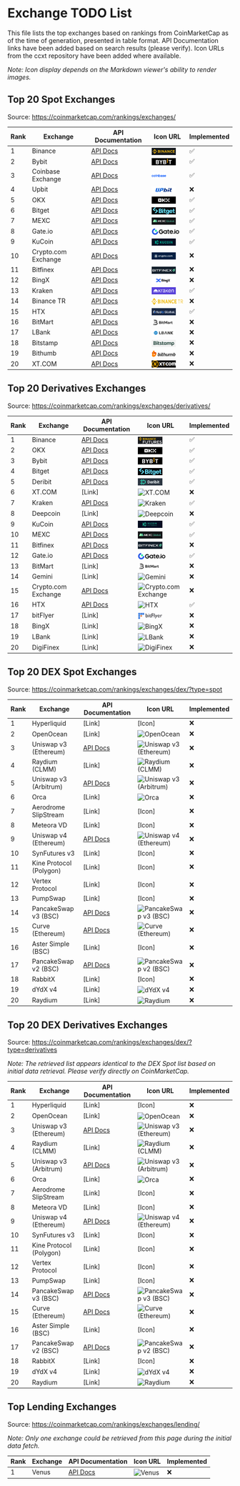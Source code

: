 # Exchange TODO List

This file lists the top exchanges based on rankings from CoinMarketCap as of the time of generation, presented in table format. API Documentation links have been added based on search results (please verify). Icon URLs from the ccxt repository have been added where available.

*Note: Icon display depends on the Markdown viewer's ability to render images.*

## Top 20 Spot Exchanges

Source: https://coinmarketcap.com/rankings/exchanges/

| Rank | Exchange             | API Documentation                                                               | Icon URL | Implemented |
|------|----------------------|---------------------------------------------------------------------------------|----------|-------------|
| 1    | Binance              | [API Docs](https://developers.binance.com/docs/binance-spot-api-docs)                     | <img src="assets/icons/binancespot.png" alt="Binance" height="16" style="vertical-align: middle;"> | ✅ |
| 2    | Bybit                | [API Docs](https://bybit-exchange.github.io/docs/v5/intro)                      | <img src="assets/icons/bybit.png" alt="Bybit" height="16" style="vertical-align: middle;"> | ✅ |
| 3    | Coinbase Exchange    | [API Docs](https://docs.cdp.coinbase.com/exchange/docs/welcome)                 | <img src="assets/icons/coinbaseexchange.png" alt="Coinbase Exchange" height="16" style="vertical-align: middle;"> | ✅ |
| 4    | Upbit                | [API Docs](https://docs-e.upbit.com/)                                             | <img src="assets/icons/upbit.jpg" alt="Upbit" height="16" style="vertical-align: middle;"> | ❌ |
| 5    | OKX                  | [API Docs](https://www.okx.com/docs-v5/en/)                                     | <img src="assets/icons/okx.png" alt="OKX" height="16" style="vertical-align: middle;"> | ✅ |
| 6    | Bitget               | [API Docs](https://www.bitget.com/api-doc/common/intro)                       | <img src="assets/icons/bitget.png" alt="Bitget" height="16" style="vertical-align: middle;"> | ✅ |
| 7    | MEXC                 | [API Docs](https://mexcdevelop.github.io/apidocs/spot_v3_en/#introduction)                       | <img src="assets/icons/mexc.png" alt="MEXC" height="16" style="vertical-align: middle;"> | ✅ |
| 8    | Gate.io              | [API Docs](https://www.gate.io/docs/developers/apiv4/)                                  | <img src="assets/icons/gateio.png" alt="Gate.io" height="16" style="vertical-align: middle;"> | ✅ |
| 9    | KuCoin               | [API Docs](https://www.kucoin.com/docs-new/)                                            | <img src="assets/icons/kucoin.jpg" alt="KuCoin" height="16" style="vertical-align: middle;"> | ✅ |
| 10   | Crypto.com Exchange  | [API Docs](https://exchange-docs.crypto.com/exchange/v1/rest-ws/index.html)     | <img src="assets/icons/cryptocom.jpg" alt="Crypto.com Exchange" height="16" style="vertical-align: middle;"> | ❌ |
| 11   | Bitfinex             | [API Docs](https://docs.bitfinex.com/docs/introduction)                         | <img src="assets/icons/bitfinex.png" alt="Bitfinex" height="16" style="vertical-align: middle;"> | ❌ |
| 12   | BingX                | [API Docs](https://bingx-api.github.io/docs/#/en-us/spot/changelog)                                                                          | <img src="assets/icons/bingx.jpeg" alt="BingX" height="16" style="vertical-align: middle;"> | ❌ |
| 13   | Kraken               | [API Docs](https://docs.kraken.com/api/docs/rest-api/add-order)                                       | <img src="assets/icons/kraken.jpg" alt="Kraken" height="16" style="vertical-align: middle;"> | ✅ |
| 14   | Binance TR           | [API Docs](https://www.binance.tr/apidocs/#change-log)                                                                          | <img src="assets/icons/binancetr.png" alt="HTX" height="16" style="vertical-align: middle;">  | ❌ |
| 15   | HTX                  | [API Docs](https://www.htx.com/en-us/opend/newApiPages)                         | <img src="assets/icons/htx.jpg" alt="HTX" height="16" style="vertical-align: middle;"> | ✅ |
| 16   | BitMart              | [API Docs](https://developer-pro.bitmart.com/#introduction)                                                                          | <img src="assets/icons/bitmart.png" alt="BitMart" height="16" style="vertical-align: middle;"> | ❌ |
| 17   | LBank                | [API Docs](https://www.lbank.com/docs/index.html#introduction)                                                                          | <img src="assets/icons/lbank.jpg" alt="LBank" height="16" style="vertical-align: middle;"> | ❌ |
| 18   | Bitstamp             | [API Docs](https://www.bitstamp.net/api/)                                       | <img src="assets/icons/bitstamp.jpg" alt="Bitstamp" height="16" style="vertical-align: middle;"> | ❌ |
| 19   | Bithumb              | [API Docs](https://apidocs.bithumb.com/)                                        | <img src="assets/icons/bithumb.jpg" alt="Bithumb" height="16" style="vertical-align: middle;"> | ❌ |
| 20   | XT.COM               | [API Docs](https://doc.xt.com/)                                                                          | <img src="assets/icons/xt.jpg" alt="XT.COM" height="16" style="vertical-align: middle;"> | ❌ |

## Top 20 Derivatives Exchanges

Source: https://coinmarketcap.com/rankings/exchanges/derivatives/

| Rank | Exchange             | API Documentation                                                               | Icon URL | Implemented |
|------|----------------------|---------------------------------------------------------------------------------|----------|-------------|
| 1    | Binance              | [API Docs](https://developers.binance.com/docs/derivatives/Introduction)                  | <img src="assets/icons/binancefutures.png" alt="Binance" height="16" style="vertical-align: middle;"> | ✅ |
| 2    | OKX                  | [API Docs](https://www.okx.com/docs-v5/en/)                                     | <img src="assets/icons/okx.png" alt="OKX" height="16" style="vertical-align: middle;"> | ✅ |
| 3    | Bybit                | [API Docs](https://bybit-exchange.github.io/docs/v5/intro)                      | <img src="assets/icons/bybit.png" alt="Bybit" height="16" style="vertical-align: middle;"> | ✅ |
| 4    | Bitget               | [API Docs](https://bitgetlimited.github.io/apidoc/en/mix)                       | <img src="assets/icons/bitget.png" alt="Bitget" height="16" style="vertical-align: middle;"> | ✅ |
| 5    | Deribit              | [API Docs](https://docs.deribit.com/)                                           | <img src="assets/icons/deribit.png" alt="Deribit" height="16" style="vertical-align: middle;"> | ✅ |
| 6    | XT.COM               | [Link]                                                                          | <img src="assets/icons/xt.png" alt="XT.COM" height="16" style="vertical-align: middle;"> | ❌ |
| 7    | Kraken               | [API Docs](https://docs.kraken.com/rest/)                                       | <img src="assets/icons/kraken.png" alt="Kraken" height="16" style="vertical-align: middle;"> | ✅ |
| 8    | Deepcoin             | [Link]                                                                          | <img src="assets/icons/deepcoin.png" alt="Deepcoin" height="16" style="vertical-align: middle;"> | ❌ |
| 9    | KuCoin               | [API Docs](https://docs.kucoin.com/)                                            | <img src="assets/icons/kucoinfutures.jpg" alt="KuCoin" height="16" style="vertical-align: middle;"> | ✅ |
| 10   | MEXC                 | [API Docs](https://mexcdev.github.io/apidocs/contract_v1_en/)                   | <img src="assets/icons/mexc.png" alt="MEXC" height="16" style="vertical-align: middle;"> | ✅ |
| 11   | Bitfinex             | [API Docs](https://docs.bitfinex.com/docs/introduction)                         | <img src="assets/icons/bitfinex.png" alt="Bitfinex" height="16" style="vertical-align: middle;"> | ❌ |
| 12   | Gate.io              | [API Docs](https://www.gate.io/docs/apiv4/en/)                                  | <img src="assets/icons/gateio.png" alt="Gate.io" height="16" style="vertical-align: middle;"> | ✅ |
| 13   | BitMart              | [Link]                                                                          | <img src="assets/icons/bitmart.png" alt="BitMart" height="16" style="vertical-align: middle;"> | ❌ |
| 14   | Gemini               | [Link]                                                                          | <img src="assets/icons/gemini.png" alt="Gemini" height="16" style="vertical-align: middle;"> | ❌ |
| 15   | Crypto.com Exchange  | [API Docs](https://exchange-docs.crypto.com/exchange/v1/rest-ws/index.html)     | <img src="assets/icons/cryptocom.png" alt="Crypto.com Exchange" height="16" style="vertical-align: middle;"> | ❌ |
| 16   | HTX                  | [API Docs](https://huobiapi.github.io/docs/dm/v1/en/)                           | <img src="assets/icons/htx.png" alt="HTX" height="16" style="vertical-align: middle;"> | ✅ |
| 17   | bitFlyer             | [Link]                                                                          | <img src="assets/icons/bitflyer.png" alt="bitFlyer" height="16" style="vertical-align: middle;"> | ❌ |
| 18   | BingX                | [Link]                                                                          | <img src="assets/icons/bingx.png" alt="BingX" height="16" style="vertical-align: middle;"> | ❌ |
| 19   | LBank                | [Link]                                                                          | <img src="assets/icons/lbank.png" alt="LBank" height="16" style="vertical-align: middle;"> | ❌ |
| 20   | DigiFinex            | [Link]                                                                          | <img src="assets/icons/digifinex.png" alt="DigiFinex" height="16" style="vertical-align: middle;"> | ❌ |

## Top 20 DEX Spot Exchanges

Source: https://coinmarketcap.com/rankings/exchanges/dex/?type=spot

| Rank | Exchange                | API Documentation                               | Icon URL | Implemented |
|------|-------------------------|-------------------------------------------------|----------|-------------|
| 1    | Hyperliquid             | [Link]                                          | [Icon]   | ❌ |
| 2    | OpenOcean               | [Link]                                          | <img src="assets/icons/openocean.png" alt="OpenOcean" height="16" style="vertical-align: middle;"> | ❌ |
| 3    | Uniswap v3 (Ethereum)   | [API Docs](https://docs.uniswap.org/)           | <img src="assets/icons/uniswap.png" alt="Uniswap v3 (Ethereum)" height="16" style="vertical-align: middle;"> | ❌ |
| 4    | Raydium (CLMM)          | [Link]                                          | <img src="assets/icons/raydium.png" alt="Raydium (CLMM)" height="16" style="vertical-align: middle;"> | ❌ |
| 5    | Uniswap v3 (Arbitrum)   | [API Docs](https://docs.uniswap.org/)           | <img src="assets/icons/uniswap.png" alt="Uniswap v3 (Arbitrum)" height="16" style="vertical-align: middle;"> | ❌ |
| 6    | Orca                    | [Link]                                          | <img src="assets/icons/orca.png" alt="Orca" height="16" style="vertical-align: middle;"> | ❌ |
| 7    | Aerodrome SlipStream    | [Link]                                          | [Icon]   | ❌ |
| 8    | Meteora VD              | [Link]                                          | [Icon]   | ❌ |
| 9    | Uniswap v4 (Ethereum)   | [API Docs](https://docs.uniswap.org/)           | <img src="assets/icons/uniswap.png" alt="Uniswap v4 (Ethereum)" height="16" style="vertical-align: middle;"> | ❌ |
| 10   | SynFutures v3           | [Link]                                          | [Icon]   | ❌ |
| 11   | Kine Protocol (Polygon) | [Link]                                          | [Icon]   | ❌ |
| 12   | Vertex Protocol         | [Link]                                          | [Icon]   | ❌ |
| 13   | PumpSwap                | [Link]                                          | [Icon]   | ❌ |
| 14   | PancakeSwap v3 (BSC)    | [API Docs](https://docs.pancakeswap.finance/)   | <img src="assets/icons/pancakeswap.png" alt="PancakeSwap v3 (BSC)" height="16" style="vertical-align: middle;"> | ❌ |
| 15   | Curve (Ethereum)        | [API Docs](https://docs.curve.fi/)              | <img src="assets/icons/curve.png" alt="Curve (Ethereum)" height="16" style="vertical-align: middle;"> | ❌ |
| 16   | Aster Simple (BSC)      | [Link]                                          | [Icon]   | ❌ |
| 17   | PancakeSwap v2 (BSC)    | [API Docs](https://docs.pancakeswap.finance/)   | <img src="assets/icons/pancakeswap.png" alt="PancakeSwap v2 (BSC)" height="16" style="vertical-align: middle;"> | ❌ |
| 18   | RabbitX                 | [Link]                                          | [Icon]   | ❌ |
| 19   | dYdX v4                 | [Link]                                          | <img src="assets/icons/dydx.png" alt="dYdX v4" height="16" style="vertical-align: middle;"> | ❌ |
| 20   | Raydium                 | [Link]                                          | <img src="assets/icons/raydium.png" alt="Raydium" height="16" style="vertical-align: middle;"> | ❌ |

## Top 20 DEX Derivatives Exchanges

Source: https://coinmarketcap.com/rankings/exchanges/dex/?type=derivatives

*Note: The retrieved list appears identical to the DEX Spot list based on initial data retrieval. Please verify directly on CoinMarketCap.*

| Rank | Exchange                | API Documentation                               | Icon URL | Implemented |
|------|-------------------------|-------------------------------------------------|----------|-------------|
| 1    | Hyperliquid             | [Link]                                          | [Icon]   | ❌ |
| 2    | OpenOcean               | [Link]                                          | <img src="assets/icons/openocean.png" alt="OpenOcean" height="16" style="vertical-align: middle;"> | ❌ |
| 3    | Uniswap v3 (Ethereum)   | [API Docs](https://docs.uniswap.org/)           | <img src="assets/icons/uniswap.png" alt="Uniswap v3 (Ethereum)" height="16" style="vertical-align: middle;"> | ❌ |
| 4    | Raydium (CLMM)          | [Link]                                          | <img src="assets/icons/raydium.png" alt="Raydium (CLMM)" height="16" style="vertical-align: middle;"> | ❌ |
| 5    | Uniswap v3 (Arbitrum)   | [API Docs](https://docs.uniswap.org/)           | <img src="assets/icons/uniswap.png" alt="Uniswap v3 (Arbitrum)" height="16" style="vertical-align: middle;"> | ❌ |
| 6    | Orca                    | [Link]                                          | <img src="assets/icons/orca.png" alt="Orca" height="16" style="vertical-align: middle;"> | ❌ |
| 7    | Aerodrome SlipStream    | [Link]                                          | [Icon]   | ❌ |
| 8    | Meteora VD              | [Link]                                          | [Icon]   | ❌ |
| 9    | Uniswap v4 (Ethereum)   | [API Docs](https://docs.uniswap.org/)           | <img src="assets/icons/uniswap.png" alt="Uniswap v4 (Ethereum)" height="16" style="vertical-align: middle;"> | ❌ |
| 10   | SynFutures v3           | [Link]                                          | [Icon]   | ❌ |
| 11   | Kine Protocol (Polygon) | [Link]                                          | [Icon]   | ❌ |
| 12   | Vertex Protocol         | [Link]                                          | [Icon]   | ❌ |
| 13   | PumpSwap                | [Link]                                          | [Icon]   | ❌ |
| 14   | PancakeSwap v3 (BSC)    | [API Docs](https://docs.pancakeswap.finance/)   | <img src="assets/icons/pancakeswap.png" alt="PancakeSwap v3 (BSC)" height="16" style="vertical-align: middle;"> | ❌ |
| 15   | Curve (Ethereum)        | [API Docs](https://docs.curve.fi/)              | <img src="assets/icons/curve.png" alt="Curve (Ethereum)" height="16" style="vertical-align: middle;"> | ❌ |
| 16   | Aster Simple (BSC)      | [Link]                                          | [Icon]   | ❌ |
| 17   | PancakeSwap v2 (BSC)    | [API Docs](https://docs.pancakeswap.finance/)   | <img src="assets/icons/pancakeswap.png" alt="PancakeSwap v2 (BSC)" height="16" style="vertical-align: middle;"> | ❌ |
| 18   | RabbitX                 | [Link]                                          | [Icon]   | ❌ |
| 19   | dYdX v4                 | [Link]                                          | <img src="assets/icons/dydx.png" alt="dYdX v4" height="16" style="vertical-align: middle;"> | ❌ |
| 20   | Raydium                 | [Link]                                          | <img src="assets/icons/raydium.png" alt="Raydium" height="16" style="vertical-align: middle;"> | ❌ |

## Top Lending Exchanges

Source: https://coinmarketcap.com/rankings/exchanges/lending/

*Note: Only one exchange could be retrieved from this page during the initial data fetch.*

| Rank | Exchange | API Documentation                     | Icon URL | Implemented |
|------|----------|---------------------------------------|----------|-------------|
| 1    | Venus    | [API Docs](https://docs.venus.io/)    | <img src="assets/icons/venus.png" alt="Venus" height="16" style="vertical-align: middle;"> | ❌ |
